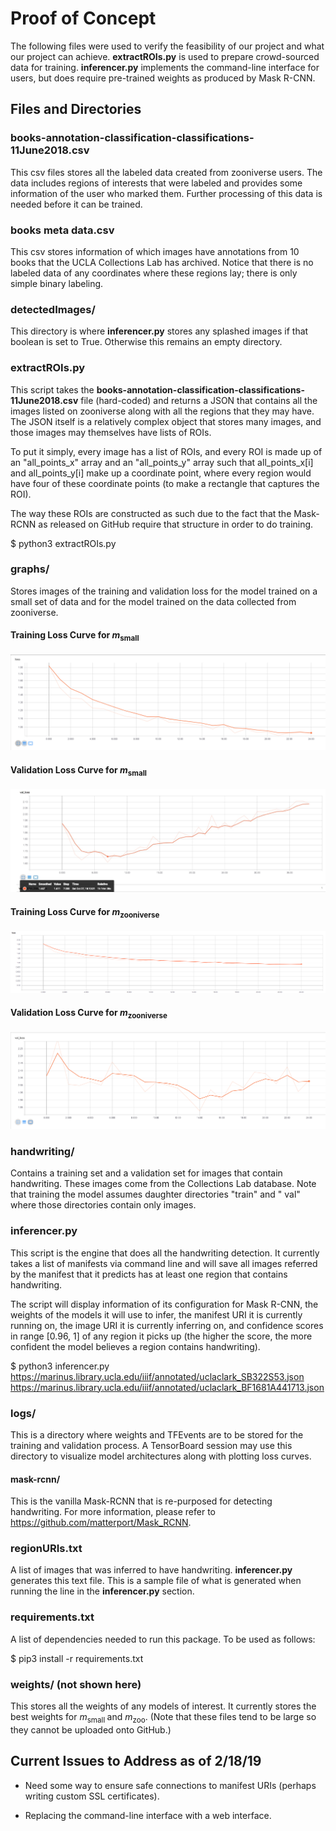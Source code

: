 # Proof of Concept

The following files were used to verify the feasibility of our project and what our project can achieve. **extractROIs.py** is used to prepare crowd-sourced data for training. **inferencer.py** implements the command-line interface for users, but does require pre-trained weights as produced by Mask R-CNN.

## Files and Directories

### books-annotation-classification-classifications-11June2018.csv

This csv files stores all the labeled data created from zooniverse users. The data includes
regions of interests that were labeled and provides some information of the user who marked
them. Further processing of this data is needed before it can be trained.

### books meta data.csv

This csv stores information of which images have annotations from 10 books that the UCLA
Collections Lab has archived. Notice that there is no labeled data of any coordinates where
these regions lay; there is only simple binary labeling.

### detectedImages/

This directory is where **inferencer.py** stores any splashed images if that boolean is set to True. Otherwise this remains an empty directory.

### extractROIs.py

This script takes the **books-annotation-classification-classifications-11June2018.csv** file
(hard-coded) and returns a JSON that contains all the images listed on zooniverse along with
all the regions that they may have. The JSON itself is a relatively complex object that stores
many images, and those images may themselves have lists of ROIs.

To put it simply, every image has a list of ROIs, and every ROI is made up of an "all_points_x"
array and an "all_points_y" array such that all_points_x[i] and all_points_y[i] make up a
coordinate point, where every region would have four of these coordinate points (to make a
rectangle that captures the ROI).

The way these ROIs are constructed as such due to the fact that the Mask-RCNN as released
on GitHub require that structure in order to do training.

$ python3 extractROIs.py

### graphs/

Stores images of the training and validation loss for the model trained on a small set of data
and for the model trained on the data collected from zooniverse.

#### Training Loss Curve for *m*<sub>small</sub>

![training loss graph for m_small](graphs/smallData_training_loss.PNG)

#### Validation Loss Curve for *m*<sub>small</sub>

![validation loss grpah for m_small](graphs/smallData_validation_loss.png)

#### Training Loss Curve for *m*<sub>zooniverse</sub>

![training loss graph for m_zooniverse](graphs/zooniverse_training_loss.png)

#### Validation Loss Curve for *m*<sub>zooniverse</sub>

![validation loss graph for m_zooniverse](graphs/zooniverse_validation_loss.PNG)

### handwriting/

Contains a training set and a validation set for images that contain handwriting. These images come from the Collections Lab database. Note that training the model assumes daughter directories "train" and " val" where those directories contain only images.

### inferencer.py

This script is the engine that does all the handwriting detection. It currently takes a list of manifests via command line and will save all images referred by the manifest that it predicts has at least one region that contains handwriting.

The script will display information of its configuration for Mask R-CNN, the weights of the models it will use to infer, the manifest URI it is currently running on, the image URI it is currently inferring on, and confidence scores in range [0.96, 1] of any region it picks up (the higher the score, the more confident the model believes a region contains handwriting).

$ python3 inferencer.py https://marinus.library.ucla.edu/iiif/annotated/uclaclark_SB322S53.json https://marinus.library.ucla.edu/iiif/annotated/uclaclark_BF1681A441713.json

### logs/

This is a directory where weights and TFEvents are to be stored for the training and validation process. A TensorBoard session may use this directory to visualize model architectures along with plotting loss curves.

#### mask-rcnn/

This is the vanilla Mask-RCNN that is re-purposed for detecting handwriting. For more information, please refer to <https://github.com/matterport/Mask_RCNN>.

### regionURIs.txt

A list of images that was inferred to have handwriting. **inferencer.py** generates this text file. This is a sample file of what is generated when running the line in the **inferencer.py** section.


### requirements.txt

A list of dependencies needed to run this package. To be used as follows:

$ pip3 install -r requirements.txt

### weights/ (not shown here)

This stores all the weights of any models of interest. It currently stores the best weights for *m*<sub>small </sub> and *m*<sub>zoo</sub>. (Note that these files tend to be large so they cannot be uploaded onto GitHub.)

## Current Issues to Address as of 2/18/19

* Need some way to ensure safe connections to manifest URIs (perhaps writing custom SSL certificates).

* Replacing the command-line interface with a web interface.
